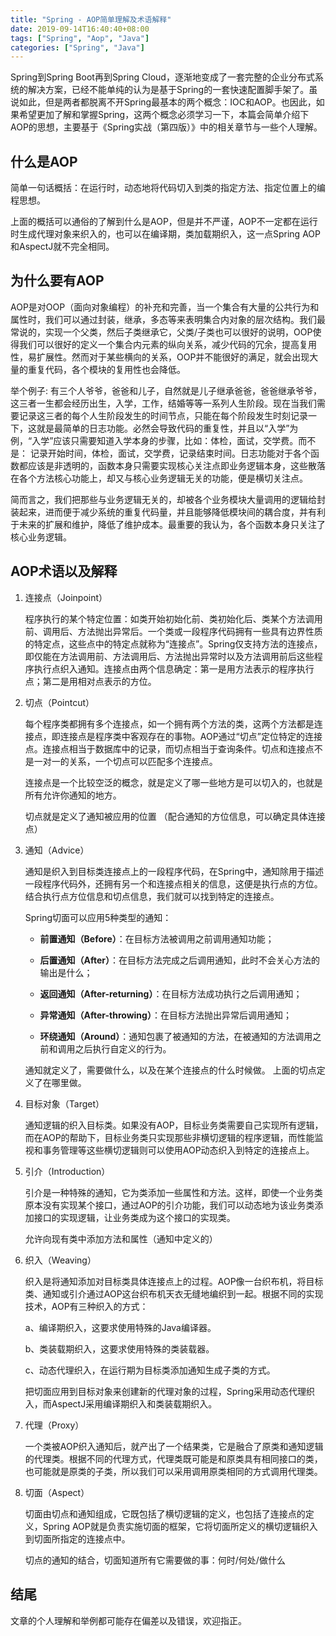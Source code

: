 ```yaml
---
title: "Spring - AOP简单理解及术语解释"
date: 2019-09-14T16:40:40+08:00
tags: ["Spring", "Aop", "Java"]
categories: ["Spring", "Java"]
---
```


Spring到Spring Boot再到Spring Cloud，逐渐地变成了一套完整的企业分布式系统的解决方案，已经不能单纯的认为是基于Spring的一套快速配置脚手架了。虽说如此，但是两者都脱离不开Spring最基本的两个概念：IOC和AOP。也因此，如果希望更加了解和掌握Spring，这两个概念必须学习一下，本篇会简单介绍下AOP的思想，主要基于《Spring实战（第四版）》中的相关章节与一些个人理解。 

## 什么是AOP
简单一句话概括：在运行时，动态地将代码切入到类的指定方法、指定位置上的编程思想。

上面的概括可以通俗的了解到什么是AOP，但是并不严谨，AOP不一定都在运行时生成代理对象来织入的，也可以在编译期，类加载期织入，这一点Spring AOP和AspectJ就不完全相同。

## 为什么要有AOP
AOP是对OOP（面向对象编程）的补充和完善，当一个集合有大量的公共行为和属性时，我们可以通过封装，继承，多态等来表明集合内对象的层次结构。我们最常说的，实现一个父类，然后子类继承它，父类/子类也可以很好的说明，OOP使得我们可以很好的定义一个集合内元素的纵向关系，减少代码的冗余，提高复用性，易扩展性。然而对于某些横向的关系，OOP并不能很好的满足，就会出现大量的重复代码，各个模块的复用性也会降低。

举个例子: 有三个人爷爷，爸爸和儿子，自然就是儿子继承爸爸，爸爸继承爷爷，这三者一生都会经历出生，入学，工作，结婚等等一系列人生阶段。现在当我们需要记录这三者的每个人生阶段发生的时间节点，只能在每个阶段发生时刻记录一下，这就是最简单的日志功能。必然会导致代码的重复性，并且以“入学”为例，“入学”应该只需要知道入学本身的步骤，比如：体检，面试，交学费。而不是： 记录开始时间，体检，面试，交学费，记录结束时间。日志功能对于各个函数都应该是非透明的，函数本身只需要实现核心关注点即业务逻辑本身，这些散落在各个方法核心功能上，却又与核心业务逻辑无关的功能，便是横切关注点。

简而言之，我们把那些与业务逻辑无关的，却被各个业务模块大量调用的逻辑给封装起来，进而便于减少系统的重复代码量，并且能够降低模块间的耦合度，并有利于未来的扩展和维护，降低了维护成本。最重要的我认为，各个函数本身只关注了核心业务逻辑。

## AOP术语以及解释
1. 连接点（Joinpoint）

	程序执行的某个特定位置：如类开始初始化前、类初始化后、类某个方法调用前、调用后、方法抛出异常后。一个类或一段程序代码拥有一些具有边界性质的特定点，这些点中的特定点就称为“连接点”。Spring仅支持方法的连接点，即仅能在方法调用前、方法调用后、方法抛出异常时以及方法调用前后这些程序执行点织入通知。连接点由两个信息确定：第一是用方法表示的程序执行点；第二是用相对点表示的方位。

2. 切点（Pointcut）

    每个程序类都拥有多个连接点，如一个拥有两个方法的类，这两个方法都是连接点，即连接点是程序类中客观存在的事物。AOP通过“切点”定位特定的连接点。连接点相当于数据库中的记录，而切点相当于查询条件。切点和连接点不是一对一的关系，一个切点可以匹配多个连接点。

    连接点是一个比较空泛的概念，就是定义了哪一些地方是可以切入的，也就是所有允许你通知的地方。

    切点就是定义了通知被应用的位置 （配合通知的方位信息，可以确定具体连接点）

3. 通知（Advice）

    通知是织入到目标类连接点上的一段程序代码，在Spring中，通知除用于描述一段程序代码外，还拥有另一个和连接点相关的信息，这便是执行点的方位。结合执行点方位信息和切点信息，我们就可以找到特定的连接点。

	Spring切面可以应用5种类型的通知：

   - **前置通知（Before）**：在目标方法被调用之前调用通知功能；

   - **后置通知（After）**：在目标方法完成之后调用通知，此时不会关心方法的输出是什么；

   - **返回通知（After-returning）**：在目标方法成功执行之后调用通知；

   - **异常通知（After-throwing）**：在目标方法抛出异常后调用通知；

   - **环绕通知（Around）**：通知包裹了被通知的方法，在被通知的方法调用之前和调用之后执行自定义的行为。

	通知就定义了，需要做什么，以及在某个连接点的什么时候做。 上面的切点定义了在哪里做。

4. 目标对象（Target）

    通知逻辑的织入目标类。如果没有AOP，目标业务类需要自己实现所有逻辑，而在AOP的帮助下，目标业务类只实现那些非横切逻辑的程序逻辑，而性能监视和事务管理等这些横切逻辑则可以使用AOP动态织入到特定的连接点上。

5. 引介（Introduction）

    引介是一种特殊的通知，它为类添加一些属性和方法。这样，即使一个业务类原本没有实现某个接口，通过AOP的引介功能，我们可以动态地为该业务类添加接口的实现逻辑，让业务类成为这个接口的实现类。  

    允许向现有类中添加方法和属性（通知中定义的）

6. 织入（Weaving）

    织入是将通知添加对目标类具体连接点上的过程。AOP像一台织布机，将目标类、通知或引介通过AOP这台织布机天衣无缝地编织到一起。根据不同的实现技术，AOP有三种织入的方式：

    a、编译期织入，这要求使用特殊的Java编译器。

    b、类装载期织入，这要求使用特殊的类装载器。

    c、动态代理织入，在运行期为目标类添加通知生成子类的方式。

    把切面应用到目标对象来创建新的代理对象的过程，Spring采用动态代理织入，而AspectJ采用编译期织入和类装载期织入。

7. 代理（Proxy）

    一个类被AOP织入通知后，就产出了一个结果类，它是融合了原类和通知逻辑的代理类。根据不同的代理方式，代理类既可能是和原类具有相同接口的类，也可能就是原类的子类，所以我们可以采用调用原类相同的方式调用代理类。

8. 切面（Aspect）

    切面由切点和通知组成，它既包括了横切逻辑的定义，也包括了连接点的定义，Spring AOP就是负责实施切面的框架，它将切面所定义的横切逻辑织入到切面所指定的连接点中。

    切点的通知的结合，切面知道所有它需要做的事：何时/何处/做什么

## 结尾

文章的个人理解和举例都可能存在偏差以及错误，欢迎指正。